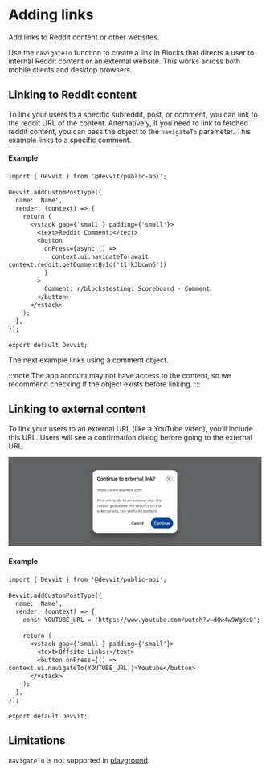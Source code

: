 # Adding links

Add links to Reddit content or other websites.

Use the `navigateTo` function to create a link in Blocks that directs a user to internal Reddit content or an external website. This works across both mobile clients and desktop browsers.

## Linking to Reddit content

To link your users to a specific subreddit, post, or comment, you can link to the reddit URL of the content. Alternatively, if you need to link to fetched reddit content, you can pass the object to the `navigateTo` parameter. This example links to a specific comment.

#### Example

```tsx
import { Devvit } from '@devvit/public-api';

Devvit.addCustomPostType({
  name: 'Name',
  render: (context) => {
    return (
      <vstack gap={'small'} padding={'small'}>
        <text>Reddit Comment:</text>
        <button
          onPress={async () =>
            context.ui.navigateTo(await context.reddit.getCommentById('t1_k3bcwn6'))
          }
        >
          Comment: r/blockstesting: Scoreboard - Comment
        </button>
      </vstack>
    );
  },
});

export default Devvit;
```

The next example links using a comment object.

:::note
The app account may not have access to the content, so we recommend checking if the object exists before linking.
:::

## Linking to external content

To link your users to an external URL (like a YouTube video), you’ll include this URL. Users will see a confirmation dialog before going to the external URL.

![Confirmation dialog for external links](./assets/capabilities/adding-links/adding-links-external-link-dialog.png)

#### Example

```tsx
import { Devvit } from '@devvit/public-api';

Devvit.addCustomPostType({
  name: 'Name',
  render: (context) => {
    const YOUTUBE_URL = 'https://www.youtube.com/watch?v=dQw4w9WgXcQ';

    return (
      <vstack gap={'small'} padding={'small'}>
        <text>Offsite Links:</text>
        <button onPress={() => context.ui.navigateTo(YOUTUBE_URL)}>Youtube</button>
      </vstack>
    );
  },
});

export default Devvit;
```

## Limitations

`navigateTo` is not supported in [playground](https://developers.reddit.com/play).
